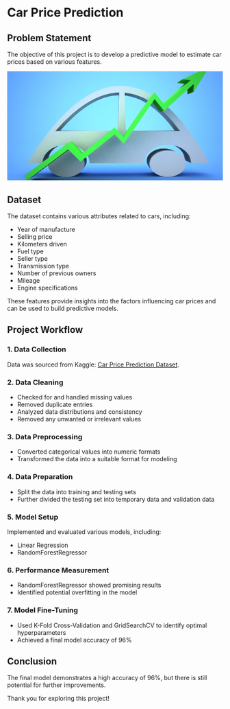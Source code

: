 
# Car Price Prediction

## Problem Statement
The objective of this project is to develop a predictive model to estimate car prices based on various features.

<img src="dataset-cover.jpeg" >

## Dataset
The dataset contains various attributes related to cars, including:
- Year of manufacture
- Selling price
- Kilometers driven
- Fuel type
- Seller type
- Transmission type
- Number of previous owners
- Mileage
- Engine specifications

These features provide insights into the factors influencing car prices and can be used to build predictive models.

## Project Workflow
### 1. Data Collection
Data was sourced from Kaggle: [Car Price Prediction Dataset](https://www.kaggle.com/datasets/sukhmandeepsinghbrar/car-price-prediction-dataset).

### 2. Data Cleaning
- Checked for and handled missing values
- Removed duplicate entries
- Analyzed data distributions and consistency
- Removed any unwanted or irrelevant values

### 3. Data Preprocessing
- Converted categorical values into numeric formats
- Transformed the data into a suitable format for modeling

### 4. Data Preparation
- Split the data into training and testing sets
- Further divided the testing set into temporary data and validation data

### 5. Model Setup
Implemented and evaluated various models, including:
- Linear Regression
- RandomForestRegressor

### 6. Performance Measurement
- RandomForestRegressor showed promising results
- Identified potential overfitting in the model

### 7. Model Fine-Tuning
- Used K-Fold Cross-Validation and GridSearchCV to identify optimal hyperparameters
- Achieved a final model accuracy of 96%

## Conclusion
The final model demonstrates a high accuracy of 96%, but there is still potential for further improvements.

Thank you for exploring this project!
